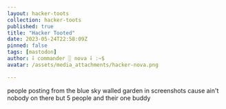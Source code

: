 ```yaml
---
layout: hacker-toots
collection: hacker-toots
published: true
title: "Hacker Tooted"
date: 2023-05-24T22:58:09Z
pinned: false
tags: [mastodon]
author: ⸸ commander ░ nova ⸸ :~$
avatar: /assets/media_attachments/hacker-nova.png

---
```


<p>people posting from the blue sky walled garden in screenshots cause ain&#39;t nobody on there but 5 people and their one buddy</p>


